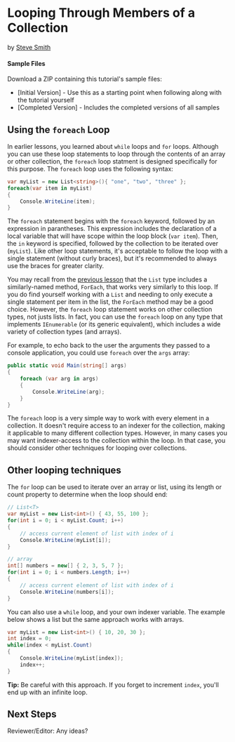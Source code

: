 # Looping Through Members of a Collection
by [Steve Smith](http://deviq.com/me/steve-smith)

#### Sample Files
Download a ZIP containing this tutorial's sample files:
- [Initial Version] - Use this as a starting point when following along with the tutorial yourself
- [Completed Version] - Includes the completed versions of all samples

## Using the ``foreach`` Loop

In earlier lessons, you learned about ``while`` loops and ``for`` loops. Although you can use these loop statements to loop through the contents of an array or other collection, the ``foreach`` loop statment is designed specifically for this purpose. The ``foreach`` loop uses the following syntax:

```c#
var myList = new List<string>(){ "one", "two", "three" };
foreach(var item in myList)
{
    Console.WriteLine(item);
}
```

The ``foreach`` statement begins with the ``foreach`` keyword, followed by an expression in parantheses. This expression includes the declaration of a local variable that will have scope within the loop block (``var item``). Then, the ``in`` keyword is specified, followed by the collection to be iterated over (``myList``). Like other loop statements, it's acceptable to follow the loop with a single statement (without curly braces), but it's recommended to always use the braces for greater clarity.

You may recall from the [previous lesson](lesson-10.md) that the ``List`` type includes a similarly-named method, ``ForEach``, that works very similarly to this loop. If you do find yourself working with a ``List`` and needing to only execute a single statement per item in the list, the ``ForEach`` method may be a good choice. However, the ``foreach`` loop statement works on other collection types, not justs lists. In fact, you can use the ``foreach`` loop on any type that implements ``IEnumerable`` (or its generic equivalent), which includes a wide variety of collection types (and arrays).

For example, to echo back to the user the arguments they passed to a console application, you could use ``foreach`` over the ``args`` array:

```c#
public static void Main(string[] args)
{
    foreach (var arg in args)
    {
        Console.WriteLine(arg);
    }
}
```

The ``foreach`` loop is a very simple way to work with every element in a collection. It doesn't require access to an indexer for the collection, making it applicable to many different collection types. However, in many cases you may want indexer-access to the collection within the loop. In that case, you should consider other techniques for looping over collections.

## Other looping techniques

The ``for`` loop can be used to iterate over an array or list, using its length or count property to determine when the loop should end:

```c#
// List<T>
var myList = new List<int>() { 43, 55, 100 };
for(int i = 0; i < myList.Count; i++)
{
    // access current element of list with index of i
    Console.WriteLine(myList[i]);
}

// array
int[] numbers = new[] { 2, 3, 5, 7 };
for(int i = 0; i < numbers.Length; i++)
{
    // access current element of list with index of i
    Console.WriteLine(numbers[i]);
}
```

You can also use a ``while`` loop, and your own indexer variable. The example below shows a list but the same approach works with arrays.

```c#
var myList = new List<int>() { 10, 20, 30 };
int index = 0;
while(index < myList.Count)
{
    Console.WriteLine(myList[index]);
    index++;
}
```
**Tip:** Be careful with this approach. If you forget to increment ``index``, you'll end up with an infinite loop.

## Next Steps

Reviewer/Editor: Any ideas?

